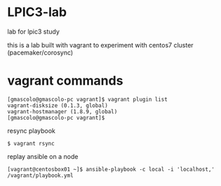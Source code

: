 # LPIC3-lab
lab for lpic3 study

this is a lab built with vagrant to experiment with centos7 cluster (pacemaker/corosync)

# vagrant commands

```
[gmascolo@gmascolo-pc vagrant]$ vagrant plugin list
vagrant-disksize (0.1.3, global)
vagrant-hostmanager (1.8.9, global)
[gmascolo@gmascolo-pc vagrant]$ 
```
resync playbook
```
$ vagrant rsync
```

replay ansible on a node
```
[vagrant@centosbox01 ~]$ ansible-playbook -c local -i 'localhost,' /vagrant/playbook.yml 
```
